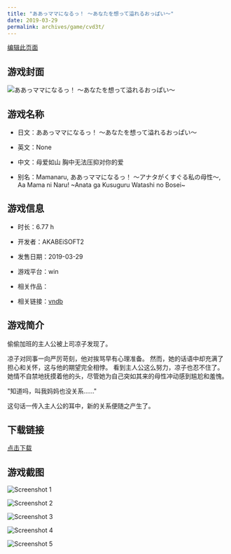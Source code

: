 ```yaml
---
title: "ああっママになるっ！ ～あなたを想って溢れるおっぱい～"
date: 2019-03-29
permalink: archives/game/cvd3t/
---
```

[编辑此页面](https://github.com/ACG-3/ADV3-source/blob/main/source/_posts/%E3%81%82%E3%81%82%E3%81%A3%E3%83%9E%E3%83%9E%E3%81%AB%E3%81%AA%E3%82%8B%E3%81%A3%EF%BC%81%20%EF%BD%9E%E3%81%82%E3%81%AA%E3%81%9F%E3%82%92%E6%83%B3%E3%81%A3%E3%81%A6%E6%BA%A2%E3%82%8C%E3%82%8B%E3%81%8A%E3%81%A3%E3%81%B1%E3%81%84%EF%BD%9E.md)

## 游戏封面

![ああっママになるっ！ ～あなたを想って溢れるおっぱい～](https://pan.timero.xyz/d/onedrive/img_lib_001/%E3%81%82%E3%81%82%E3%81%A3%E3%83%9E%E3%83%9E%E3%81%AB%E3%81%AA%E3%82%8B%E3%81%A3%EF%BC%81%20%EF%BD%9E%E3%81%82%E3%81%AA%E3%81%9F%E3%82%92%E6%83%B3%E3%81%A3%E3%81%A6%E6%BA%A2%E3%82%8C%E3%82%8B%E3%81%8A%E3%81%A3%E3%81%B1%E3%81%84%EF%BD%9E_cover.avif)


## 游戏名称

- 日文：ああっママになるっ！ ～あなたを想って溢れるおっぱい～
- 英文：None
- 中文：母爱如山 胸中无法压抑对你的爱

- 别名：Mamanaru, ああっママになるっ！ ～アナタがくすぐる私の母性～, Aa Mama ni Naru! ~Anata ga Kusuguru Watashi no Bosei~


## 游戏信息

- 时长：6.77 h
- 开发者：AKABEiSOFT2
- 发售日期：2019-03-29
- 游戏平台：win
- 相关作品：

- 相关链接：[vndb](https://vndb.org/v24917)


## 游戏简介

偷偷加班的主人公被上司凉子发现了。

凉子对同事一向严厉苛刻，他对挨骂早有心理准备。
然而，她的话语中却充满了担心和关怀，这与他的期望完全相悖。
看到主人公这么努力，凉子也忍不住了。
她情不自禁地抚摸着他的头，尽管她为自己突如其来的母性冲动感到尴尬和羞愧。

"知道吗，叫我妈妈也没关系......"

这句话一传入主人公的耳中，新的关系便随之产生了。




## 下载链接

[点击下载](https://pan.timero.xyz/onedrive/adv_lib_001/%E3%81%82%E3%81%82%E3%81%A3%E3%83%9E%E3%83%9E%E3%81%AB%E3%81%AA%E3%82%8B%E3%81%A3%EF%BC%81%20%EF%BD%9E%E3%81%82%E3%81%AA%E3%81%9F%E3%82%92%E6%83%B3%E3%81%A3%E3%81%A6%E6%BA%A2%E3%82%8C%E3%82%8B%E3%81%8A%E3%81%A3%E3%81%B1%E3%81%84%EF%BD%9E)


## 游戏截图


![Screenshot 1](https://pan.timero.xyz/d/onedrive/img_lib_001/%E3%81%82%E3%81%82%E3%81%A3%E3%83%9E%E3%83%9E%E3%81%AB%E3%81%AA%E3%82%8B%E3%81%A3%EF%BC%81%20%EF%BD%9E%E3%81%82%E3%81%AA%E3%81%9F%E3%82%92%E6%83%B3%E3%81%A3%E3%81%A6%E6%BA%A2%E3%82%8C%E3%82%8B%E3%81%8A%E3%81%A3%E3%81%B1%E3%81%84%EF%BD%9E_Screenshot_1.avif)

![Screenshot 2](https://pan.timero.xyz/d/onedrive/img_lib_001/%E3%81%82%E3%81%82%E3%81%A3%E3%83%9E%E3%83%9E%E3%81%AB%E3%81%AA%E3%82%8B%E3%81%A3%EF%BC%81%20%EF%BD%9E%E3%81%82%E3%81%AA%E3%81%9F%E3%82%92%E6%83%B3%E3%81%A3%E3%81%A6%E6%BA%A2%E3%82%8C%E3%82%8B%E3%81%8A%E3%81%A3%E3%81%B1%E3%81%84%EF%BD%9E_Screenshot_2.avif)

![Screenshot 3](https://pan.timero.xyz/d/onedrive/img_lib_001/%E3%81%82%E3%81%82%E3%81%A3%E3%83%9E%E3%83%9E%E3%81%AB%E3%81%AA%E3%82%8B%E3%81%A3%EF%BC%81%20%EF%BD%9E%E3%81%82%E3%81%AA%E3%81%9F%E3%82%92%E6%83%B3%E3%81%A3%E3%81%A6%E6%BA%A2%E3%82%8C%E3%82%8B%E3%81%8A%E3%81%A3%E3%81%B1%E3%81%84%EF%BD%9E_Screenshot_3.avif)

![Screenshot 4](https://pan.timero.xyz/d/onedrive/img_lib_001/%E3%81%82%E3%81%82%E3%81%A3%E3%83%9E%E3%83%9E%E3%81%AB%E3%81%AA%E3%82%8B%E3%81%A3%EF%BC%81%20%EF%BD%9E%E3%81%82%E3%81%AA%E3%81%9F%E3%82%92%E6%83%B3%E3%81%A3%E3%81%A6%E6%BA%A2%E3%82%8C%E3%82%8B%E3%81%8A%E3%81%A3%E3%81%B1%E3%81%84%EF%BD%9E_Screenshot_4.avif)

![Screenshot 5](https://pan.timero.xyz/d/onedrive/img_lib_001/%E3%81%82%E3%81%82%E3%81%A3%E3%83%9E%E3%83%9E%E3%81%AB%E3%81%AA%E3%82%8B%E3%81%A3%EF%BC%81%20%EF%BD%9E%E3%81%82%E3%81%AA%E3%81%9F%E3%82%92%E6%83%B3%E3%81%A3%E3%81%A6%E6%BA%A2%E3%82%8C%E3%82%8B%E3%81%8A%E3%81%A3%E3%81%B1%E3%81%84%EF%BD%9E_Screenshot_5.avif)

